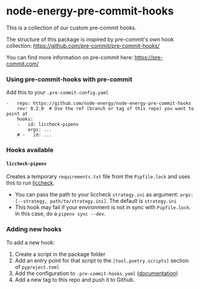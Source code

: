 node-energy-pre-commit-hooks
============================

This is a collection of our custom pre-commit hooks.

The structure of this package is inspired by pre-commit's own hook collection: https://github.com/pre-commit/pre-commit-hooks/

You can find more information on pre-commit here: https://pre-commit.com/


### Using pre-commit-hooks with pre-commit

Add this to your `.pre-commit-config.yaml`

    -   repo: https://github.com/node-energy/node-energy-pre-commit-hooks
        rev: 0.2.0  # Use the ref (branch or tag of this repo) you want to point at
        hooks:
        -   id: liccheck-pipenv
            args: ...
        # -   id: ...


### Hooks available

#### `liccheck-pipenv`

Creates a temporary `requirements.txt` file from the `Pipfile.lock` 
and uses this to run [liccheck](https://pypi.org/project/liccheck/).

  - You can pass the path to your liccheck `strategy.ini` as argument: `args: [--strategy, path/to/strategy.ini]`.
    The default is `strategy.ini`
  - This hook may fail if your environment is not in sync with `Pipfile.lock`.
    In this case, do a `pipenv sync --dev`.


### Adding new hooks

To add a new hook:
1. Create a script in the package folder
1. Add an entry point for that script to the `[tool.poetry.scripts]` section of `pyproject.toml`
1. Add the configuration to `.pre-commit-hooks.yaml` ([documentation](https://pre-commit.com/#new-hooks))
1. Add a new tag to this repo and push it to Github.
